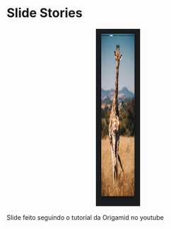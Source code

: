 # Slide Stories

<div style="margin: 0 auto; text-align: center">
  <img style="width: 100px; height: 400px" src="Screenshot_1.png" alt="light mode">
</div>

Slide feito seguindo o tutorial da Origamid no youtube
